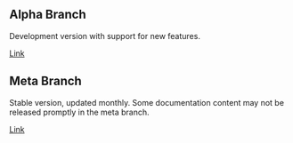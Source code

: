 ## Alpha Branch

Development version with support for new features.

[Link](https://github.com/MetaCubeX/mihomo/blob/Alpha/docs/config.yaml)

## Meta Branch

Stable version, updated monthly. Some documentation content may not be released promptly in the meta branch.

[Link](https://github.com/MetaCubeX/mihomo/blob/Meta/docs/config.yaml)
